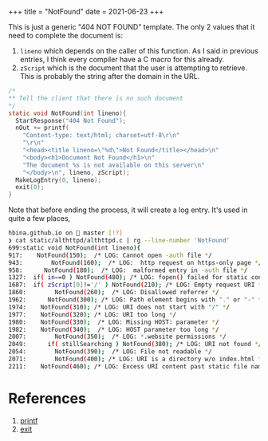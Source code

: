 +++
title = "NotFound"
date = 2021-06-23
+++

This is just a generic "404 NOT FOUND" template.
The only 2 values that it need to complete the document is:

1. `lineno` which depends on the caller of this function.
   As I said in previous entries, I think every compiler have a C macro for this already.
2. `zScript` which is the document that the user is attempting to retrieve.
   This is probably the string after the domain in the URL.

```c
/*
** Tell the client that there is no such document
*/
static void NotFound(int lineno){
  StartResponse("404 Not Found");
  nOut += printf(
    "Content-type: text/html; charset=utf-8\r\n"
    "\r\n"
    "<head><title lineno=\"%d\">Not Found</title></head>\n"
    "<body><h1>Document Not Found</h1>\n"
    "The document %s is not available on this server\n"
    "</body>\n", lineno, zScript);
  MakeLogEntry(0, lineno);
  exit(0);
}
```

Note that before ending the process, it will create a log entry.
It's used in quite a few places,

```bash
hbina.github.io on  master [!?]
❯ cat static/althttpd/althttpd.c | rg --line-number 'NotFound'
699:static void NotFound(int lineno){
917:    NotFound(150);  /* LOG: Cannot open -auth file */
943:        NotFound(160);  /* LOG:  http request on https-only page */
958:      NotFound(180);  /* LOG:  malformed entry in -auth file */
1327:  if( in==0 ) NotFound(480); /* LOG: fopen() failed for static content */
1687:  if( zScript[0]!='/' ) NotFound(210); /* LOG: Empty request URI */
1860:        NotFound(260);  /* LOG: Disallowed referrer */
1962:      NotFound(300); /* LOG: Path element begins with "." or "-" */
1974:    NotFound(310); /* LOG: URI does not start with "/" */
1977:    NotFound(320); /* LOG: URI too long */
1980:    NotFound(330);  /* LOG: Missing HOST: parameter */
1982:    NotFound(340);  /* LOG: HOST parameter too long */
2007:        NotFound(350);  /* LOG: *.website permissions */
2049:      if( stillSearching ) NotFound(380); /* LOG: URI not found */
2054:        NotFound(390);  /* LOG: File not readable */
2071:        NotFound(400); /* LOG: URI is a directory w/o index.html */
2211:    NotFound(460); /* LOG: Excess URI content past static file name */
```

# References

1. [printf](https://man7.org/linux/man-pages/man3/printf.3.html)
2. [exit](https://man7.org/linux/man-pages/man3/exit.3.html)
